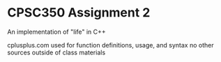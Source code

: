 # CPSC350 Assignment 2
An implementation of "life" in C++

cplusplus.com used for function definitions, usage, and syntax
no other sources outside of class materials
